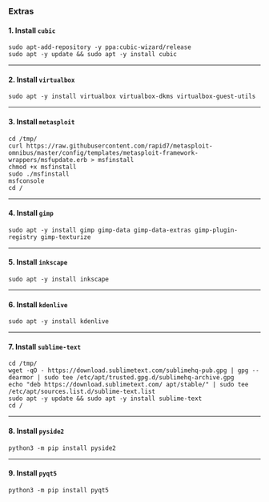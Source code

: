 ### Extras

#### 1. Install `cubic`

```shell
sudo apt-add-repository -y ppa:cubic-wizard/release
sudo apt -y update && sudo apt -y install cubic
```

* * *

#### 2. Install `virtualbox`

```shell
sudo apt -y install virtualbox virtualbox-dkms virtualbox-guest-utils
```

* * *

#### 3. Install `metasploit`

```shell
cd /tmp/
curl https://raw.githubusercontent.com/rapid7/metasploit-omnibus/master/config/templates/metasploit-framework-wrappers/msfupdate.erb > msfinstall
chmod +x msfinstall
sudo ./msfinstall
msfconsole
cd /
```

* * *

#### 4. Install `gimp`

```shell
sudo apt -y install gimp gimp-data gimp-data-extras gimp-plugin-registry gimp-texturize
```

* * *

#### 5. Install `inkscape`

```shell
sudo apt -y install inkscape
```

* * *

#### 6. Install `kdenlive`

```shell
sudo apt -y install kdenlive
```

* * *

#### 7. Install `sublime-text`

```shell
cd /tmp/
wget -qO - https://download.sublimetext.com/sublimehq-pub.gpg | gpg --dearmor | sudo tee /etc/apt/trusted.gpg.d/sublimehq-archive.gpg
echo "deb https://download.sublimetext.com/ apt/stable/" | sudo tee /etc/apt/sources.list.d/sublime-text.list
sudo apt -y update && sudo apt -y install sublime-text
cd /
```

* * *

#### 8. Install `pyside2`

```shell
python3 -m pip install pyside2
```

* * *

#### 9. Install `pyqt5`

```shell
python3 -m pip install pyqt5
```
